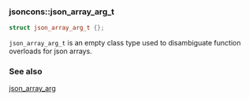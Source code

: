 ### jsoncons::json_array_arg_t 

```c++
struct json_array_arg_t {};
```

`json_array_arg_t` is an empty class type used to disambiguate function overloads for json arrays.

### See also

[json_array_arg](json_array_arg.md)
